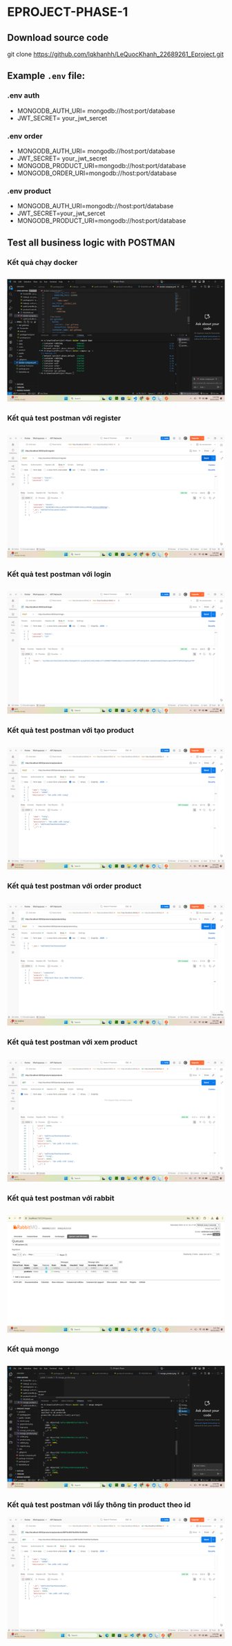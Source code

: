 # EPROJECT-PHASE-1

## Download source code
git clone https://github.com/lqkhanhh/LeQuocKhanh_22689261_Eproject.git

## Example `.env` file:

### .env auth
- MONGODB_AUTH_URI= mongodb://host:port/database
- JWT_SECRET= your_jwt_sercet

### .env order
- MONGODB_AUTH_URI= mongodb://host:port/database
- JWT_SECRET= your_jwt_secret
- MONGODB_PRODUCT_URI=mongodb://host:port/database
- MONGODB_ORDER_URI=mongodb://host:port/database

### .env product
- MONGODB_AUTH_URI=mongodb://host:port/database
- JWT_SECRET=your_jwt_sercet
- MONGODB_PRODUCT_URI=mongodb://host:port/database

## Test all business logic with POSTMAN
### Kết quả chạy docker
![results](public/results/docker.png)
---------------
### Kết quả test postman với register
![results](public/results/register.png)
---------------
### Kết quả test postman với login
![results](public/results/login.png)
---------------
### Kết quả test postman với tạo product
![results](public/results/product.png)
---------------
### Kết quả test postman với order product
![results](public/results/order.png)
---------------
### Kết quả test postman với xem product
![results](public/results/getProduct.png)
---------------
### Kết quả test postman với rabbit
![results](public/results/rabbit.png)
---------------
### Kết quả mongo
![results](public/results/mongo.png)
---------------
### Kết quả test postman với lấy thông tin product theo id
![results](public/results/getIDproduct.png)

